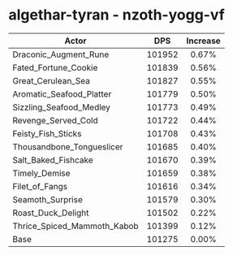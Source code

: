 # algethar-tyran - nzoth-yogg-vf
| Actor | DPS | Increase |
|---|:---:|:---:|
|Draconic_Augment_Rune|101952|0.67%|
|Fated_Fortune_Cookie|101839|0.56%|
|Great_Cerulean_Sea|101827|0.55%|
|Aromatic_Seafood_Platter|101779|0.50%|
|Sizzling_Seafood_Medley|101773|0.49%|
|Revenge_Served_Cold|101722|0.44%|
|Feisty_Fish_Sticks|101708|0.43%|
|Thousandbone_Tongueslicer|101685|0.40%|
|Salt_Baked_Fishcake|101670|0.39%|
|Timely_Demise|101659|0.38%|
|Filet_of_Fangs|101616|0.34%|
|Seamoth_Surprise|101579|0.30%|
|Roast_Duck_Delight|101502|0.22%|
|Thrice_Spiced_Mammoth_Kabob|101399|0.12%|
|Base|101275|0.00%|
